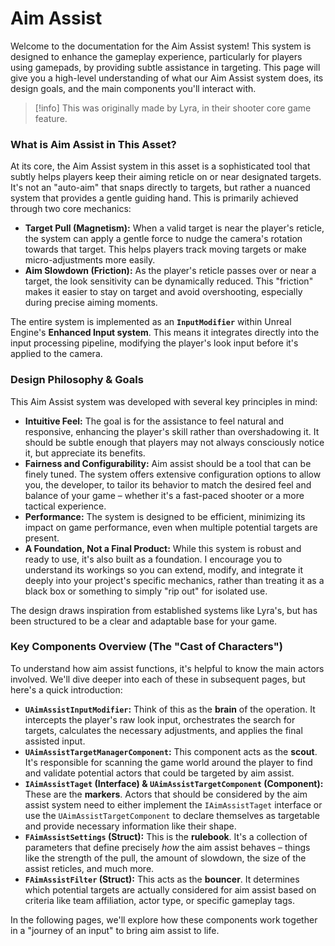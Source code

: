 # Aim Assist

Welcome to the documentation for the Aim Assist system! This system is designed to enhance the gameplay experience, particularly for players using gamepads, by providing subtle assistance in targeting. This page will give you a high-level understanding of what our Aim Assist system does, its design goals, and the main components you'll interact with.

> [!info]
> This was originally made by Lyra, in their shooter core game feature.

### What is Aim Assist in This Asset?

At its core, the Aim Assist system in this asset is a sophisticated tool that subtly helps players keep their aiming reticle on or near designated targets. It's not an "auto-aim" that snaps directly to targets, but rather a nuanced system that provides a gentle guiding hand. This is primarily achieved through two core mechanics:

* **Target Pull (Magnetism):** When a valid target is near the player's reticle, the system can apply a gentle force to nudge the camera's rotation towards that target. This helps players track moving targets or make micro-adjustments more easily.
* **Aim Slowdown (Friction):** As the player's reticle passes over or near a target, the look sensitivity can be dynamically reduced. This "friction" makes it easier to stay on target and avoid overshooting, especially during precise aiming moments.

The entire system is implemented as an **`InputModifier`** within Unreal Engine's **Enhanced Input system**. This means it integrates directly into the input processing pipeline, modifying the player's look input before it's applied to the camera.

### Design Philosophy & Goals

This Aim Assist system was developed with several key principles in mind:

* **Intuitive Feel:** The goal is for the assistance to feel natural and responsive, enhancing the player's skill rather than overshadowing it. It should be subtle enough that players may not always consciously notice it, but appreciate its benefits.
* **Fairness and Configurability:** Aim assist should be a tool that can be finely tuned. The system offers extensive configuration options to allow you, the developer, to tailor its behavior to match the desired feel and balance of your game – whether it's a fast-paced shooter or a more tactical experience.
* **Performance:** The system is designed to be efficient, minimizing its impact on game performance, even when multiple potential targets are present.
* **A Foundation, Not a Final Product:** While this system is robust and ready to use, it's also built as a foundation. I encourage you to understand its workings so you can extend, modify, and integrate it deeply into your project's specific mechanics, rather than treating it as a black box or something to simply "rip out" for isolated use.

The design draws inspiration from established systems like Lyra's, but has been structured to be a clear and adaptable base for your game.

### Key Components Overview (The "Cast of Characters")

To understand how aim assist functions, it's helpful to know the main actors involved. We'll dive deeper into each of these in subsequent pages, but here's a quick introduction:

* **`UAimAssistInputModifier`:** Think of this as the **brain** of the operation. It intercepts the player's raw look input, orchestrates the search for targets, calculates the necessary adjustments, and applies the final assisted input.
* **`UAimAssistTargetManagerComponent`:** This component acts as the **scout**. It's responsible for scanning the game world around the player to find and validate potential actors that could be targeted by aim assist.
* **`IAimAssistTaget` (Interface) & `UAimAssistTargetComponent` (Component):** These are the **markers**. Actors that should be considered by the aim assist system need to either implement the `IAimAssistTaget` interface or use the `UAimAssistTargetComponent` to declare themselves as targetable and provide necessary information like their shape.
* **`FAimAssistSettings` (Struct):** This is the **rulebook**. It's a collection of parameters that define precisely _how_ the aim assist behaves – things like the strength of the pull, the amount of slowdown, the size of the assist reticles, and much more.
* **`FAimAssistFilter` (Struct):** This acts as the **bouncer**. It determines which potential targets are actually considered for aim assist based on criteria like team affiliation, actor type, or specific gameplay tags.

In the following pages, we'll explore how these components work together in a "journey of an input" to bring aim assist to life.
